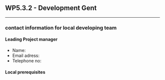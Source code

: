## WP5.3.2 - Development Gent
---

### contact information for local developing team

#### Leading Project manager
* Name:
* Email adress:
* Telephone no:

#### Local prerequisites
